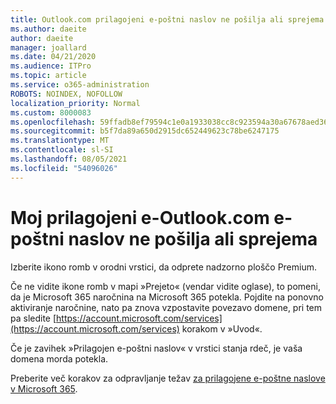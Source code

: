 ```yaml
---
title: Outlook.com prilagojeni e-poštni naslov ne pošilja ali sprejema
ms.author: daeite
author: daeite
manager: joallard
ms.date: 04/21/2020
ms.audience: ITPro
ms.topic: article
ms.service: o365-administration
ROBOTS: NOINDEX, NOFOLLOW
localization_priority: Normal
ms.custom: 8000083
ms.openlocfilehash: 59ffadb8ef79594c1e0a1933038cc8c923594a30a67678aed36aa62cf174c3aa
ms.sourcegitcommit: b5f7da89a650d2915dc652449623c78be6247175
ms.translationtype: MT
ms.contentlocale: sl-SI
ms.lasthandoff: 08/05/2021
ms.locfileid: "54096026"
---
```

# <a name="my-personalized-outlookcom-email-address-isnt-sending-or-receiving"></a>Moj prilagojeni e-Outlook.com e-poštni naslov ne pošilja ali sprejema

Izberite ikono romb v orodni vrstici, da odprete nadzorno ploščo Premium.

Če ne vidite ikone romb v mapi »Prejeto« (vendar vidite oglase), to pomeni, da je Microsoft 365 naročnina na Microsoft 365 potekla. Pojdite na ponovno aktiviranje naročnine, nato pa znova vzpostavite povezavo domene, pri tem pa sledite [https://account.microsoft.com/services](https://account.microsoft.com/services) korakom v »Uvod«.

Če je zavihek »Prilagojen e-poštni naslov« v vrstici stanja rdeč, je vaša domena morda potekla.

Preberite več korakov za odpravljanje težav [za prilagojene e-poštne naslove v Microsoft 365](https://support.office.com/article/75416a58-b225-4c02-8c07-8979403b427b?wt.mc_id=Office_Outlook_com_Alchemy).